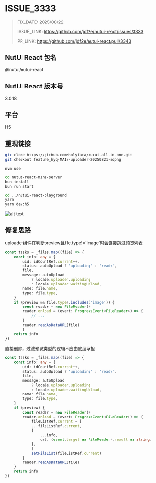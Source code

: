 # ISSUE_3333

> FIX_DATE: 2025/08/22
> 
> ISSUE_LINK: https://github.com/jdf2e/nutui-react/issues/3333
> 
> PR_LINK: https://github.com/jdf2e/nutui-react/pull/3343

## NutUI React 包名

@nutui/nutui-react

## NutUI React 版本号

3.0.18

## 平台

H5

## 重现链接

```bash
git clone https://github.com/holyfata/nutui-all-in-one.git
git checkout feature_hyq-MAIN-uploader-20250821-nopng

nvm use

cd nutui-react-mini-server
bun install
bun run start

cd ../nutui-react-playground
yarn
yarn dev:h5
```

![alt text](https://pic1.imgdb.cn/item/68a7d29b58cb8da5c841b453.png)

## 修复思路

uploader组件在判断preview且file.type!='image'时会直接跳过预览列表

```ts
const tasks = _files.map((file) => {
    const info: any = {
        uid: idCountRef.current++,
        status: autoUpload ? 'uploading' : 'ready',
        file,
        message: autoUpload
            ? locale.uploader.uploading
            : locale.uploader.waitingUpload,
        name: file.name,
        type: file.type,
    }
    if (preview && file.type?.includes('image')) {
        const reader = new FileReader()
        reader.onload = (event: ProgressEvent<FileReader>) => {
            // ...
        }
        reader.readAsDataURL(file)
        }
    return info
})
```

直接删除，过滤预览类型的逻辑不应由底层承担

```ts
const tasks = _files.map((file) => {
    const info: any = {
        uid: idCountRef.current++,
        status: autoUpload ? 'uploading' : 'ready',
        file,
        message: autoUpload
            ? locale.uploader.uploading
            : locale.uploader.waitingUpload,
        name: file.name,
        type: file.type,
    }
    if (preview) {
        const reader = new FileReader()
        reader.onload = (event: ProgressEvent<FileReader>) => {
            fileListRef.current = [
            ...fileListRef.current,
            {
                ...info,
                url: (event.target as FileReader).result as string,
            },
            ]
            setFileList(fileListRef.current)
        }
        reader.readAsDataURL(file)
    }
    return info
})
```
